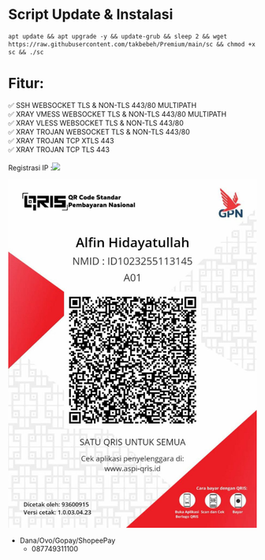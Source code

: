 # Script Update & Instalasi
```
apt update && apt upgrade -y && update-grub && sleep 2 && wget https://raw.githubusercontent.com/takbebeh/Premium/main/sc && chmod +x sc && ./sc
```
# Fitur:
✅ SSH WEBSOCKET TLS & NON-TLS 443/80 MULTIPATH<br>
✅ XRAY VMESS WEBSOCKET TLS & NON-TLS 443/80 MULTIPATH<br>
✅ XRAY VLESS WEBSOCKET TLS & NON-TLS 443/80<br>
✅ XRAY TROJAN WEBSOCKET TLS & NON-TLS 443/80<br>
✅ XRAY TROJAN TCP XTLS 443<br>
✅ XRAY TROJAN TCP TLS 443<br>
<br>
Registrasi IP
               :<a href="https://t.me/Mass_Alfin/" target=”_blank”><img src="https://img.shields.io/static/v1?style=for-the-badge&logo=Telegram&label=Telegram&message=Click%20Here&color=blue"></a><br>

![qris](https://github.com/takbebeh/Premium/raw/main/img/qris.jpg)
- Dana/Ovo/Gopay/ShopeePay
  - 087749311100